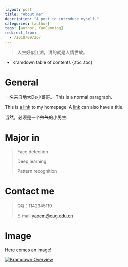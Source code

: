 ```yaml
---
layout: post
title: "About me"
description: "A post to introduce myself."
categories: [author]
tags: [author, YaoCanming]
redirect_from:
  - /2018/09/26/
---
```


> 人生好似江湖，讲的就是人情世故。

* Kramdown table of contents
{:toc .toc}

# General 

一名来自地大De小哥哥。
This is a normal paragraph.

This is [a link](https://github.com/YaoCanm-Jia) to my homepage.
A [link](https://yaocanm-jia.github.io/ycm/blog) can also have a title.

当然，必须是一个<strike>帅气</strike>的小男生.

# Major in

> Face detection
>
> Deep learning
>
> Pattern recognition

# Contact me

> QQ：1142345119
>
> E-mail:yaocm@cug.edu.cn

# Image

Here comes an image!

<a class="post-image" href="https://kramdown.gettalong.org/overview.png">
<img itemprop="image" data-src="https://kramdown.gettalong.org/overview.png" src="/assets/javascripts/unveil/loader.gif" alt="Kramdown Overview" />
</a>
